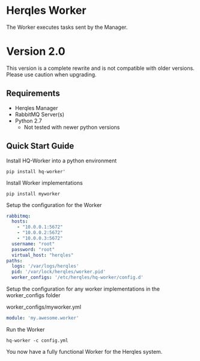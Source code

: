 # Herqles Worker

The Worker executes tasks sent by the Manager.

# Version 2.0

This version is a complete rewrite and is not compatible with older versions. 
Please use caution when upgrading.

## Requirements

* Herqles Manager
* RabbitMQ Server(s)
* Python 2.7
    * Not tested with newer python versions
 
## Quick Start Guide

Install HQ-Worker into a python environment

```
pip install hq-worker'
```

Install Worker implementations

```
pip install myworker
```

Setup the configuration for the Worker

```yaml
rabbitmq:
  hosts:
    - "10.0.0.1:5672"
    - "10.0.0.2:5672"
    - "10.0.0.3:5672"
  username: "root"
  password: "root"
  virtual_host: "herqles"
paths:
  logs: '/var/logs/herqles'
  pid: '/var/lock/herqles/worker.pid'
  worker_configs: '/etc/herqles/hq-worker/config.d'
```

Setup the configuration for any worker implementations in the worker_configs folder

worker_configs/myworker.yml
```yaml
module: 'my.awesome.worker'
```

Run the Worker

```
hq-worker -c config.yml
```

You now have a fully functional Worker for the Herqles system.
